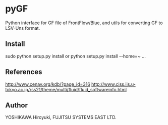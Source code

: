 # pyGF
Python interface for GF file of FrontFlow/Blue,
and utils for converting GF to LSV-Uns format.

## Install
  sudo python setup.py install
or
  python setup.py install --home=~
...

## References
  <http://www.cenav.org/kdb/?page_id=316>
  <http://www.ciss.iis.u-tokyo.ac.jp/rss21/theme/multi/fluid/fluid_softwareinfo.html>

## Author
  YOSHIKAWA Hiroyuki, FUJITSU SYSTEMS EAST LTD.

